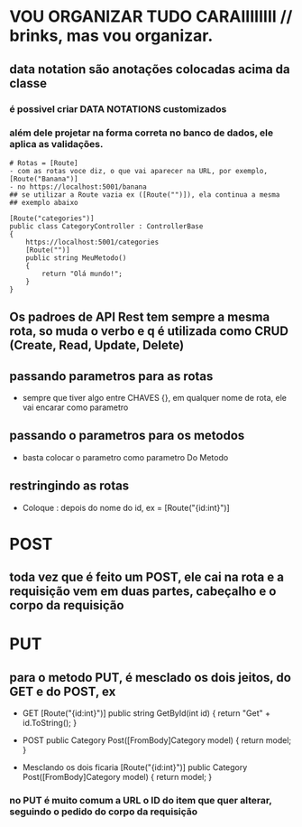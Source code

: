 # VOU ORGANIZAR TUDO CARAIIIIIIII  // brinks, mas vou organizar.

## data notation são anotações colocadas acima da classe

### é possivel criar DATA NOTATIONS customizados
### além dele projetar na forma correta no banco de dados, ele aplica as validações. 


```Csharp
# Rotas = [Route]
- com as rotas voce diz, o que vai aparecer na URL, por exemplo, 
[Route("Banana")]
- no https://localhost:5001/banana
## se utilizar a Route vazia ex ([Route("")]), ela continua a mesma
## exemplo abaixo

[Route("categories")]
public class CategoryController : ControllerBase
{
    https://localhost:5001/categories
    [Route("")]
    public string MeuMetodo()
    {
        return "Olá mundo!";
    }
}
```

## Os padroes de API Rest tem sempre a mesma rota, so muda o verbo e q é utilizada como CRUD (Create, Read, Update, Delete)

## passando parametros para as rotas
- sempre que tiver algo entre CHAVES {}, em qualquer nome de rota, ele vai encarar como parametro

## passando o parametros para os metodos
- basta colocar o parametro como parametro Do Metodo

## restringindo as rotas
- Coloque : depois do nome do id, ex = [Route("{id:int}")]

# POST

## toda vez que é feito um POST, ele cai na rota e a requisição vem em duas partes, cabeçalho e o corpo da requisição


# PUT

## para o metodo PUT, é mesclado os dois jeitos, do GET  e do POST, ex
- GET
[Route("{id:int}")]
public string GetById(int id)
{
    return "Get" + id.ToString();
}

- POST
public Category Post([FromBody]Category model)
{
    return model;
}

- Mesclando os dois ficaria 
[Route("{id:int}")]
public Category Post([FromBody]Category model)
{
    return model;
}

### no PUT é muito comum a URL o ID do item que quer alterar, seguindo o pedido do corpo da requisição